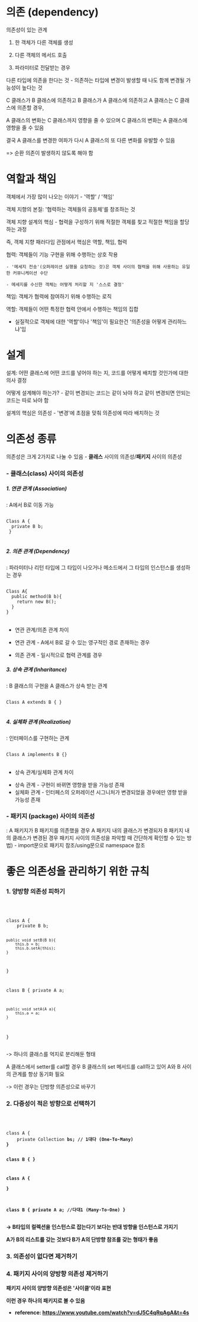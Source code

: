 <h1>의존 (dependency)</h1>

의존성이 있는 관계

1. 한 객체가 다른 객체를 생성


2. 다른 객체의 메서드 호출


3. 파라미터로 전달받는 경우


다른 타입에 의존을 한다는 것 - 의존하는 타입에 변경이 발생할 때 나도 함께 변경될 가능성이 높다는 것


C 클래스가 B 클래스에 의존하고 B 클래스가 A 클래스에 의존하고 A 클래스는 C 클래스에 의존할 경우,

A 클래스의 변화는 C 클래스까지 영향을 줄 수 있으며 C 클래스의 변화는 A 클래스에 영향을 줄 수 있음

결국 A 클래스를 변경한 여파가 다시 A 클래스의 또 다른 변화를 유발할 수 있음

=> 순환 의존이 발생하지 않도록 해야 함


<h1>역할과 책임</h1>
객체에서 가장 많이 나오는 이야기 - '역할' / '책임'

객체 지향의 본질: '협력하는 객체들의 공동체'를 창조하는 것

객체 지향 설계의 핵심 - 협력을 구성하기 위해 적절한 객체를 찾고 적절한 책임을 할당하는 과정

즉, 객체 지향 패러다임 관점에서 핵심은 역할, 책임, 협력


협력: 객체들이 기능 구현을 위해 수행하는 상호 작용

	- '메세지 전송'(오퍼레이션 실행을 요청하는 것)은 객체 사이의 협력을 위해 사용하는 유일한 커뮤니케이션 수단
	
	- 메세지를 수신한 객체는 어떻게 처리할 지 '스스로 결정'
	
책임: 객체가 협력에 참여하기 위해 수행하는 로직

역할: 객체들이 어떤 특정한 협력 안에서 수행하는 책임의 집합


* 실질적으로 객체에 대한 '역할'이나 '책임'이 필요한건 '의존성을 어떻게 관리하느냐'임


<h1>설계</h1>
설계: 어떤 클래스에 어떤 코드를 넣어야 하는 지, 코드를 어떻게 배치할 것인가에 대한 의사 결정

어떻게 설계해야 하는가? - 같이 변경되는 코드는 같이 놔야 하고 같이 변경되면 안되는 코드는 따로 놔야 함


설계의 핵심은 의존성 - '변경'에 초점을 맞춰 의존성에 따라 배치하는 것


<h1>의존성 종류</h1>
의존성은 크게 2가지로 나눌 수 있음 - <b>클래스</b> 사이의 의존성/<b>패키지</b> 사이의 의존성

<h3>- 클래스(class) 사이의 의존성</h3>
<h5>1. 연관 관계 (Association)</h5>
    : A에서 B로 이동 가능

<br/>
<pre>
<code>
Class A {
  private B b;
 }
</code>
</pre>

<h5>2. 의존 관계 (Dependency)</h5>
  : 파라미터나 리턴 타입에 그 타입이 나오거나 메소드에서 그 타입의 인스턴스를 생성하는 경우
  
 <br/>
 <pre>
<code>
Class A{
  public method(B b){
    return new B();
  }
}
</code>
</pre>


* 연관 관계/의존 관계 차이 
- 연관 관계 - A에서 B로 갈 수 있는 영구적인 경로 존재하는 경우

- 의존 관계 - 일시적으로 협력 관계를 경우

<h5>3. 상속 관계 (Inharitance)</h5>
  : B 클래스의 구현을 A 클래스가 상속 받는 관계 
  
<br/>
<pre>
<code>
Class A extends B { }
</code>
</pre>

<h5>4. 실체화 관계 (Realization)</h5>
  : 인터페이스를 구현하는 관계

<br/>
<pre>
<code>
Class A implements B {}
</code> 
</pre>


* 상속 관계/실체화 관계 차이
- 상속 관계 - 구현이 바뀌면 영향을 받을 가능성 존재
- 실체화 관계 - 인터페스의 오퍼레이션 시그니처가 변경되었을 경우에만 영향 받을 가능성 존재


<h3>- 패키지 (package) 사이의 의존성</h3>
  : A 패키지가 B 패키지를 의존했을 경우 A 패키지 내의 클래스가 변경되자 B 패키지 내의 클래스가 변경된 경우
  패키지 사이의 의존성을 파악할 때 간단하게 확인할 수 있는 방법)
   - import문으로 패키지 참조/using문으로 namespace 참조


<h1>좋은 의존성을 관리하기 위한 규칙</h1>
<h3>1. 양방향 의존성 피하기</h3>

<br/>
<pre>
<code>
class A {
	private B b;

	public void setB(B b){
		this.b = b;
		this.b.setA(this);
	}
}

class B {
	private A a;
	
	public void setA(A a){
		this.a = a;	
	}	
}
</code>
</pre>

-> 하나의 클래스를 억지로 분리해둔 형태

A 클래스에서 setter를 call할 경우 B 클래스의 set 메서드를 call하고 있어 A와 B 사이의 관계를 항상 동기화 필요

-> 이런 경우는 단방향 의존성으로 바꾸기


<h3>2. 다중성이 적은 방향으로 선택하기</h3>
<br/>
<pre>
<code>
class A {
	private Collection<B> bs; // 1대다 (One-To-Many)
}

class B {
}

class A {	
}

class B {
	private A a; //다대1 (Many-To-One)
}
</code>
</pre>
	
-> B타입의 컬렉션을 인스턴스로 잡는다기 보다는 반대 방향을 인스턴스로 가지기
	
A가 B의 리스트를 갖는 것보다 B가 A의 단방향 참조를 갖는 형태가 좋음

<h3>3. 의존성이 없다면 제거하기</h3>

<h3>4. 패키지 사이의 양방향 의존성 제거하기</h3>
패키지 사이의 양방향 의존성은 '사이클'이라 표현
	
이런 경우 하나의 패키지로 볼 수 있음

 - reference: https://www.youtube.com/watch?v=dJ5C4qRqAgA&t=4s
